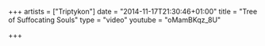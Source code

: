 +++
artists = ["Triptykon"]
date = "2014-11-17T21:30:46+01:00"
title = "Tree of Suffocating Souls"
type = "video"
youtube = "oMamBKqz_8U"

+++

